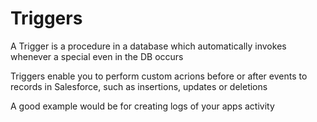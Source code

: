 # Triggers

A Trigger is a procedure in a database which automatically invokes whenever a special even in the DB occurs

Triggers enable you to perform custom acrions before or after events to records in Salesforce, such as insertions, updates or deletions

A good example would be for creating logs of your apps activity
